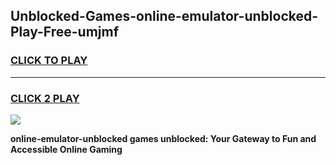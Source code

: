 
## Unblocked-Games-online-emulator-unblocked-Play-Free-umjmf
<h3>
<a href="https://premium76.site?title=online-emulator-unblocked&ref=12A">CLICK TO PLAY</a></h3>
<hr>

<h3>
<a href="https://premium76.site?title=online-emulator-unblocked&ref=12A">CLICK 2 PLAY</a>
  
</h3>

<a href="https://premium76.site?title=online-emulator-unblocked&ref=12A"><img src="https://clearcache.store/games.png"></a>


**online-emulator-unblocked games unblocked: Your Gateway to Fun and Accessible Online Gaming**
